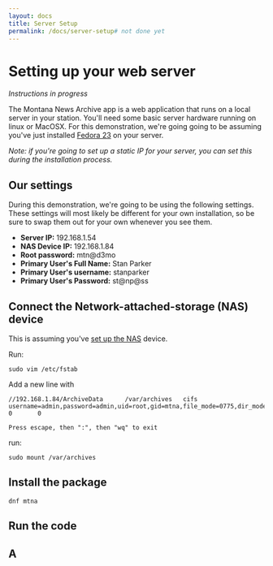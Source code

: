 ```yaml
---
layout: docs
title: Server Setup
permalink: /docs/server-setup# not done yet
---
```


# Setting up your web server

*Instructions in progress*

The Montana News Archive app is a web application that runs on a local server in your station. You'll need some basic server hardware running on linux or MacOSX. For this demonstration, we're going going to be assuming you've just installed [Fedora 23](https://getfedora.org/en/server/download/) on your server.

*Note: if you're going to set up a static IP for your server, you can set this during the installation process.*

## Our settings

During this demonstration, we're going to be using the following settings. These settings will most likely be different for your own installation, so be sure to swap them out for your own whenever you see them.

* **Server IP:** 192.168.1.54
* **NAS Device IP:** 192.168.1.84
* **Root password:** mtn@d3mo
* **Primary User's Full Name:** Stan Parker
* **Primary User's username:** stanparker
* **Primary User's Password:** st@np@ss

## Connect the Network-attached-storage (NAS) device

This is assuming you've [set up the NAS](/docs/nas-setup) device.

Run:
```
sudo vim /etc/fstab
```


Add a new line with
```
//192.168.1.84/ArchiveData      /var/archives   cifs    username=admin,password=admin,uid=root,gid=mtna,file_mode=0775,dir_mode=0775    0       0
```

```
Press escape, then ":", then "wq" to exit
```


run:

```
sudo mount /var/archives
```



## Install the package

```
dnf mtna
```

## Run the code

## A
